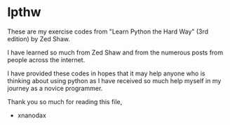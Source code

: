 # lpthw

These are my exercise codes from "Learn Python the Hard Way" (3rd edition) by Zed Shaw.

I have learned so much from Zed Shaw and from the numerous posts from people across the internet.

I have provided these codes in hopes that it may help anyone who is thinking about using python as I have received so much help myself in my journey as a novice programmer. 

Thank you so much for reading this file,
- xnanodax
